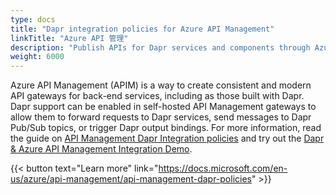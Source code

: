 ```yaml
---
type: docs
title: "Dapr integration policies for Azure API Management"
linkTitle: "Azure API 管理"
description: "Publish APIs for Dapr services and components through Azure API Management policies"
weight: 6000
---
```


Azure API Management (APIM) is a way to create consistent and modern API gateways for back-end services, including as those built with Dapr. Dapr support can be enabled in self-hosted API Management gateways to allow them to forward requests to Dapr services, send messages to Dapr Pub/Sub topics, or trigger Dapr output bindings. For more information, read the guide on [API Management Dapr Integration policies](https://docs.microsoft.com/en-us/azure/api-management/api-management-dapr-policies) and try out the [Dapr & Azure API Management Integration Demo](https://github.com/dapr/samples/tree/master/dapr-apim-integration).

{{< button text="Learn more" link="https://docs.microsoft.com/en-us/azure/api-management/api-management-dapr-policies" >}}
